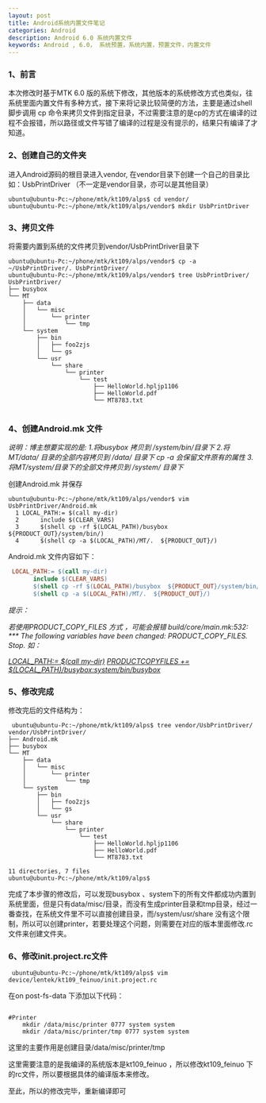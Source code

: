 ```yaml
---
layout: post
title: Android系统内置文件笔记
categories: Android
description: Android 6.0 系统内置文件
keywords: Android , 6.0， 系统预置，系统内置，预置文件，内置文件
---
```


### 1、前言

本次修改时基于MTK 6.0 版的系统下修改，其他版本的系统修改方式也类似，往系统里面内置文件有多种方式，接下来将记录比较简便的方法，主要是通过shell脚步调用 cp 命令来拷贝文件到指定目录，不过需要注意的是cp的方式在编译的过程不会报错，所以路径或文件写错了编译的过程是没有提示的，结果只有编译了才知道。

### 2、创建自己的文件夹

进入Android源码的根目录进入vendor, 在vendor目录下创建一个自己的目录比如：UsbPrintDriver   （不一定是vendor目录，亦可以是其他目录）

```shell
ubuntu@ubuntu-Pc:~/phone/mtk/kt109/alps$ cd vendor/
ubuntu@ubuntu-Pc:~/phone/mtk/kt109/alps/vendor$ mkdir UsbPrintDriver
```

### 3、拷贝文件

将需要内置到系统的文件拷贝到vendor/UsbPrintDriver目录下


```shell
ubuntu@ubuntu-Pc:~/phone/mtk/kt109/alps/vendor$ cp -a ~/UsbPrintDriver/. UsbPrintDriver/
ubuntu@ubuntu-Pc:~/phone/mtk/kt109/alps/vendor$ tree UsbPrintDriver/
UsbPrintDriver/
├── busybox
└── MT
    ├── data
    │   └── misc
    │       └── printer
    │           └── tmp
    └── system
        ├── bin
        │   ├── foo2zjs
        │   └── gs
        └── usr
            └── share
                └── printer
                    └── test
                        ├── HelloWorld.hpljp1106
                        ├── HelloWorld.pdf
                        └── MT8783.txt


```



### 4、创建Android.mk 文件

*说明：博主想要实现的是:*
	*1.将busybox 拷贝到 /system/bin/目录下*
	*2.将MT/data/ 目录的全部内容拷贝到 /data/ 目录下   cp -a 会保留文件原有的属性* 
	*3.将MT/system/目录下的全部文件拷贝到 /system/ 目录下*

创建Android.mk 并保存

```shell
ubuntu@ubuntu-Pc:~/phone/mtk/kt109/alps/vendor$ vim UsbPrintDriver/Android.mk
  1 LOCAL_PATH:= $(call my-dir)
  2      include $(CLEAR_VARS)
  3      $(shell cp -rf $(LOCAL_PATH)/busybox  ${PRODUCT_OUT}/system/bin/)
  4      $(shell cp -a $(LOCAL_PATH)/MT/.  ${PRODUCT_OUT}/)

```

Android.mk 文件内容如下：

```makefile
 LOCAL_PATH:= $(call my-dir)
       include $(CLEAR_VARS)
       $(shell cp -rf $(LOCAL_PATH)/busybox  ${PRODUCT_OUT}/system/bin/)
       $(shell cp -a $(LOCAL_PATH)/MT/.  ${PRODUCT_OUT}/)
```

*提示：*

*若使用PRODUCT_COPY_FILES 方式 ，可能会报错*
*build/core/main.mk:532: *** The following variables have been changed: PRODUCT_COPY_FILES.  Stop.*
*如：*

*<u>LOCAL_PATH:= $(call my-dir)</u>*
*<u>PRODUCTCOPYFILES += $(LOCAL_PATH)/busybox:system/bin/busybox*</u>



### 5、修改完成

修改完后的文件结构为：

```shell
 ubuntu@ubuntu-Pc:~/phone/mtk/kt109/alps$ tree vendor/UsbPrintDriver/
vendor/UsbPrintDriver/
├── Android.mk
├── busybox
└── MT
    ├── data
    │   └── misc
    │       └── printer
    │           └── tmp
    └── system
        ├── bin
        │   ├── foo2zjs
        │   └── gs
        └── usr
            └── share
                └── printer
                    └── test
                        ├── HelloWorld.hpljp1106
                        ├── HelloWorld.pdf
                        └── MT8783.txt

11 directories, 7 files
ubuntu@ubuntu-Pc:~/phone/mtk/kt109/alps$

```



完成了本步骤的修改后，可以发现busybox 、system下的所有文件都成功内置到系统里面，但是只有data/misc/目录，而没有生成printer目录和tmp目录，经过一番查找，在系统文件里不可以直接创建目录，而/system/usr/share  没有这个限制，所以可以创建printer，若要处理这个问题，则需要在对应的版本里面修改.rc文件来创建文件夹。

### 6、修改init.project.rc文件

```shell
 ubuntu@ubuntu-Pc:~/phone/mtk/kt109/alps$ vim device/lentek/kt109_feinuo/init.project.rc
```

在on post-fs-data  下添加以下代码：

```shell

#Printer
    mkdir /data/misc/printer 0777 system system
    mkdir /data/misc/printer/tmp 0777 system system

```

这里的主要作用是创建目录/data/misc/printer/tmp

这里需要注意的是我编译的系统版本是kt109_feinuo ，所以修改kt109_feinuo 下的rc文件，所以要根据具体的编译版本来修改。

至此，所以的修改完毕，重新编译即可